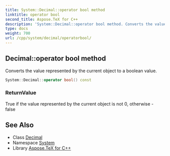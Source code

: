 ```yaml
---
title: System::Decimal::operator bool method
linktitle: operator bool
second_title: Aspose.TeX for C++
description: 'System::Decimal::operator bool method. Converts the value represented by the current object to a boolean value in C++.'
type: docs
weight: 700
url: /cpp/system/decimal/operatorbool/
---
```

## Decimal::operator bool method


Converts the value represented by the current object to a boolean value.

```cpp
System::Decimal::operator bool() const
```


### ReturnValue

True if the value represented by the current object is not 0, otherwise - false

## See Also

* Class [Decimal](../)
* Namespace [System](../../)
* Library [Aspose.TeX for C++](../../../)
